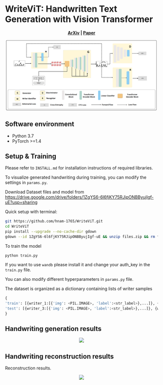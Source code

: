  # WriteViT: Handwritten Text Generation with Vision Transformer

  <p align='center'>
  <b>
    <a href="https://arxiv.org/abs/2505.13235">ArXiv</a>
    | 
    <a href="https://arxiv.org/pdf/2505.13235">Paper</a>
  </b>
</p> 

 
 <p align="center">
<img src=Figures/Architecture.png width="500"/>
</p>

<!-- 
<img src="Figures/Result.gif" width="800"/>
 -->


  
## Software environment

- Python 3.7
- PyTorch >=1.4

## Setup & Training
Please refer to `INSTALL.md` for installation instructions of required libraries.

To visualize generated handwriting during training, you can modify the settings in `params.py`.



Download Dataset files and model from https://drive.google.com/drive/folders/1ZgYS6-6l6fjKY75RJipONBByujIgf-uE?usp=sharing

Quick setup with terminal:

```bash
git https://github.com/hnam-1765/WriteViT.git
cd WriteViT
pip install --upgrade --no-cache-dir gdown
gdown --id 1ZgYS6-6l6fjKY75RJipONBByujIgf-uE && unzip files.zip && rm files.zip
```

To train the model

```
python train.py
```

If you want to use ```wandb``` please install it and change your auth_key in the ```train.py``` file. 

You can also modify different hyperparameters in  ```params.py``` file.

The dataset is organized as a dictionary containing lists of writer samples 

```python
{
'train': [{writer_1:[{'img': <PIL.IMAGE>, 'label':<str_label>},...]}, {writer_2:[{'img': <PIL.IMAGE>, 'label':<str_label>},...]},...], 
'test': [{writer_3:[{'img': <PIL.IMAGE>, 'label':<str_label>},...]}, {writer_4:[{'img': <PIL.IMAGE>, 'label':<str_label>},...]},...], 
}
```
 <!-- ## Run Demo using Docker
```
 docker run -it -p 7860:7860 --platform=linux/amd64 \
	registry.hf.space/ankankbhunia-hwt:latest python app.py
 ``` -->

## Handwriting generation results

 <p align="center">
<img src=Figures/Generation.png width="1000"/>
</p>


## Handwriting reconstruction results
 Reconstruction results.

 <p align="center">
<img src=Figures/Reconstruction.png width="1000"/>
</p>

<!-- 
<img src="Figures/result.jpg" >

<img src="Figures/recons2.jpg" >
 -->


 
